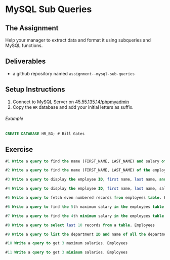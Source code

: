 # MySQL Sub Queries

## The Assignment

Help your manager to extract data and format it using subqueries and MySQL functions.

## Deliverables

  + a github repository named `assignment--mysql-sub-queries`

## Setup Instructions

  1. Connect to MySQL Server on [45.55.135.14/phpmyadmin](45.55.135.14/phpmyadmin)
  2. Copy the `HR` database and add your initial letters as suffix.

  ###### Example
  
  ```sql
  CREATE DATABASE HR_BG; # Bill Gates
  ```

## Exercise

```sql
#1 Write a query to find the name (FIRST_NAME, LAST_NAME) and salary of the employees who earn a salary that is higher than the salary of all the Shipping Clerk (JOB_ID = 'SH_CLERK'). Sort the results of the salary of the lowest to highest. Employees

#2 Write a query to find the name (FIRST_NAME, LAST_NAME) of the employees who are not supervisors. Employees

#3 Write a query to display the employee ID, first name, last name, and department names of all employees. Employees, Departments

#4 Write a query to display the employee ID, first name, last name, salary of all employees whose salary is above average for their departments. Employees, Departments

#5 Write a query to fetch even numbered records from employees table. Employees

#6 Write a query to find the 5th maximum salary in the employees table. Employees

#7 Write a query to find the 4th minimum salary in the employees table. Employees

#8 Write a query to select last 10 records from a table. Employees

#9 Write a query to list the department ID and name of all the departments where no employee is working. Employees, Departments

#10 Write a query to get 3 maximum salaries. Employees

#11 Write a query to get 3 minimum salaries. Employees
```
